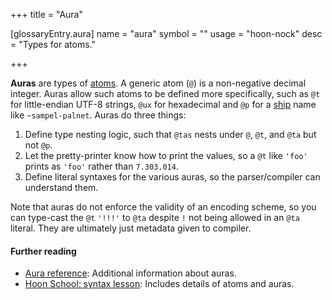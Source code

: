 +++
title = "Aura"

[glossaryEntry.aura]
name = "aura"
symbol = ""
usage = "hoon-nock"
desc = "Types for atoms."

+++

**Auras** are types of [atoms](/glossary/atom). A generic atom (`@`)
is a non-negative decimal integer. Auras allow such atoms to be defined more
specifically, such as `@t` for little-endian UTF-8 strings, `@ux` for
hexadecimal and `@p` for a [ship](/glossary/ship) name like
`~sampel-palnet`. Auras do three things:

1. Define type nesting logic, such that `@tas` nests under `@`, `@t`, and `@ta`
   but not `@p`.
2. Let the pretty-printer know how to print the values, so a `@t` like `'foo'`
   prints as `'foo'` rather than `7.303.014`.
3. Define literal syntaxes for the various auras, so the parser/compiler can
   understand them.
   
Note that auras do not enforce the validity of an encoding scheme, so you can
type-cast the `@t` `'!!!'` to `@ta` despite `!` not being allowed in an `@ta`
literal. They are ultimately just metadata given to compiler.

#### Further reading

- [Aura reference](/language/hoon/reference/auras): Additional information about auras.
- [Hoon School: syntax lesson](/courses/hoon-school/B-syntax): Includes details of
  atoms and auras.
